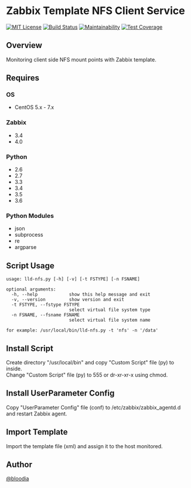 # Zabbix Template NFS Client Service
[![MIT License](http://img.shields.io/badge/license-MIT-blue.svg?style=flat)](https://github.com/bloodia/Zabbix-Template-NFS-Client-Service/blob/master/LICENSE)
[![Build Status](https://travis-ci.org/bloodia/Zabbix-Template-NFS-Client-Service.svg?branch=master)](https://travis-ci.org/bloodia/Zabbix-Template-NFS-Client-Service)
[![Maintainability](https://api.codeclimate.com/v1/badges/bdd3c97a75e82f8218ab/maintainability)](https://codeclimate.com/github/bloodia/Zabbix-Template-NFS-Client-Service/maintainability)
[![Test Coverage](https://api.codeclimate.com/v1/badges/bdd3c97a75e82f8218ab/test_coverage)](https://codeclimate.com/github/bloodia/Zabbix-Template-NFS-Client-Service/test_coverage)

## Overview
Monitoring client side NFS mount points with Zabbix template.  

## Requires
### OS
- CentOS 5.x - 7.x

### Zabbix
- 3.4
- 4.0

### Python
- 2.6
- 2.7
- 3.3
- 3.4
- 3.5
- 3.6

### Python Modules
- json
- subprocess
- re
- argparse

## Script Usage
```
usage: lld-nfs.py [-h] [-v] [-t FSTYPE] [-n FSNAME]

optional arguments:
  -h, --help            show this help message and exit
  -v, --version         show version and exit
  -t FSTYPE, --fstype FSTYPE
                        select virtual file system type
  -n FSNAME, --fsname FSNAME
                        select virtual file system name

for example: /usr/local/bin/lld-nfs.py -t 'nfs' -n '/data'
```

## Install Script
Create directory "/usr/local/bin" and copy "Custom Script" file (py) to inside.  
Change "Custom Script" file (py) to 555 or dr-xr-xr-x using chmod.  

## Install UserParameter Config
Copy "UserParameter Config" file (conf) to /etc/zabbix/zabbix_agentd.d and restart Zabbix agent.  

## Import Template
Import the template file (xml) and assign it to the host monitored.

## Author
[@bloodia](https://twitter.com/bloodiadotnet)
